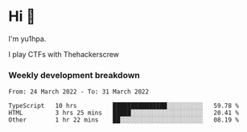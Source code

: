 # Hi 👋

I'm yu1hpa.

I play CTFs with Thehackerscrew

### Weekly development breakdown

<!--START_SECTION:waka-->

```text
From: 24 March 2022 - To: 31 March 2022

TypeScript   10 hrs          ███████████████░░░░░░░░░░   59.78 %
HTML         3 hrs 25 mins   █████░░░░░░░░░░░░░░░░░░░░   20.41 %
Other        1 hr 22 mins    ██░░░░░░░░░░░░░░░░░░░░░░░   08.19 %
```

<!--END_SECTION:waka-->

